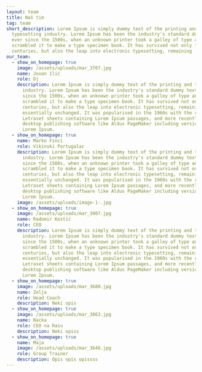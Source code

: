 ```yaml
---
layout: team
title: Naš tim
tag: team
short_description: Lorem Ipsum is simply dummy text of the printing and
  typesetting industry. Lorem Ipsum has been the industry's standard dummy text
  ever since the 1500s, when an unknown printer took a galley of type and
  scrambled it to make a type specimen book. It has survived not only five
  centuries, but also the leap into electronic typesetting, remaining
our_team:
  - show_on_homepage: true
    image: /assets/uploads/mar_3707.jpg
    name: Jovan Ilić
    role: Dj
    description: Lorem Ipsum is simply dummy text of the printing and typesetting
      industry. Lorem Ipsum has been the industry's standard dummy text ever
      since the 1500s, when an unknown printer took a galley of type and
      scrambled it to make a type specimen book. It has survived not only five
      centuries, but also the leap into electronic typesetting, remaining
      essentially unchanged. It was popularised in the 1960s with the release of
      Letraset sheets containing Lorem Ipsum passages, and more recently with
      desktop publishing software like Aldus PageMaker including versions of
      Lorem Ipsum.
  - show_on_homepage: true
    name: Marko Finci
    role: Vikinski Portugalac
    description: Lorem Ipsum is simply dummy text of the printing and typesetting
      industry. Lorem Ipsum has been the industry's standard dummy text ever
      since the 1500s, when an unknown printer took a galley of type and
      scrambled it to make a type specimen book. It has survived not only five
      centuries, but also the leap into electronic typesetting, remaining
      essentially unchanged. It was popularised in the 1960s with the release of
      Letraset sheets containing Lorem Ipsum passages, and more recently with
      desktop publishing software like Aldus PageMaker including versions of
      Lorem Ipsum.
    image: /assets/uploads/image-1-.jpg
  - show_on_homepage: true
    image: /assets/uploads/mar_3907.jpg
    name: Radomir Kostić
    role: CEO
    description: Lorem Ipsum is simply dummy text of the printing and typesetting
      industry. Lorem Ipsum has been the industry's standard dummy text ever
      since the 1500s, when an unknown printer took a galley of type and
      scrambled it to make a type specimen book. It has survived not only five
      centuries, but also the leap into electronic typesetting, remaining
      essentially unchanged. It was popularised in the 1960s with the release of
      Letraset sheets containing Lorem Ipsum passages, and more recently with
      desktop publishing software like Aldus PageMaker including versions of
      Lorem Ipsum.
  - show_on_homepage: true
    image: /assets/uploads/mar_3680.jpg
    name: Zelja
    role: Head Coach
    description: Neki opis
  - show_on_homepage: true
    image: /assets/uploads/mar_3863.jpg
    name: Nacka
    role: CEO na Rasu
    description: Neki opiss
  - show_on_homepage: true
    name: Maja
    image: /assets/uploads/mar_3648.jpg
    role: Group Trainer
    description: Opis opis opissss
---
```

